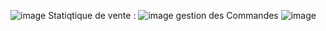 ![image](https://github.com/mohamed-elaouan/Dashboard/assets/138141267/5b218b88-8d7f-41ff-8936-5d9ca23185d3)
Statiqtique de vente : 
![image](https://github.com/mohamed-elaouan/Dashboard/assets/138141267/e2824497-896f-49e3-856b-b70914fe7eb9)
gestion des Commandes
![image](https://github.com/mohamed-elaouan/Dashboard/assets/138141267/7a2e60c0-8a18-413f-ba6b-24a9fdc0a318)

